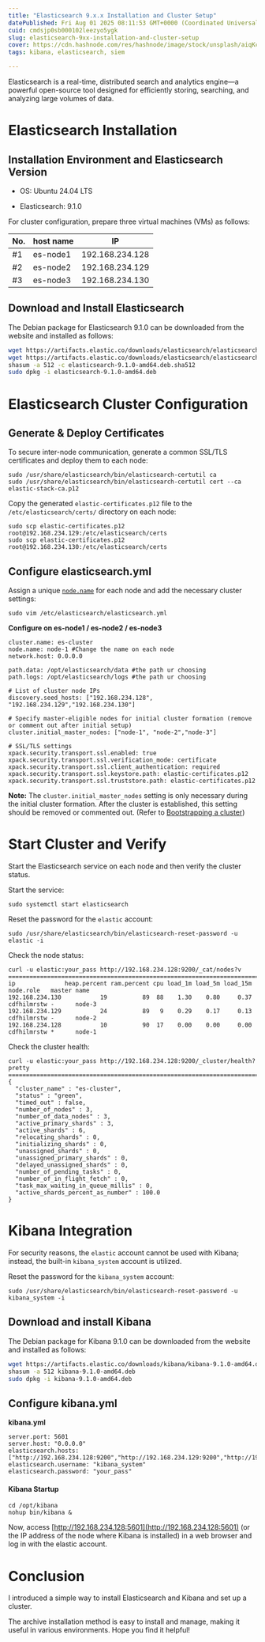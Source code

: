 ```yaml
---
title: "Elasticsearch 9.x.x Installation and Cluster Setup"
datePublished: Fri Aug 01 2025 08:11:53 GMT+0000 (Coordinated Universal Time)
cuid: cmdsjp0sb000102leezyo5ygk
slug: elasticsearch-9xx-installation-and-cluster-setup
cover: https://cdn.hashnode.com/res/hashnode/image/stock/unsplash/aiqKc07b5PA/upload/6deb96f212f69e3d9a29d09ff47aeaab.jpeg
tags: kibana, elasticsearch, siem

---
```


Elasticsearch is a real-time, distributed search and analytics engine—a powerful open-source tool designed for efficiently storing, searching, and analyzing large volumes of data.

# **Elasticsearch Installation**

## **Installation Environment and Elasticsearch Version**

* OS: Ubuntu 24.04 LTS
    
* Elasticsearch: 9.1.0
    

For cluster configuration, prepare three virtual machines (VMs) as follows:

| **No.** | **host name** | **IP** |
| --- | --- | --- |
| #1 | es-node1 | 192.168.234.128 |
| #2 | es-node2 | 192.168.234.129 |
| #3 | es-node3 | 192.168.234.130 |

## **Download and Install Elasticsearch**

The Debian package for Elasticsearch 9.1.0 can be downloaded from the website and installed as follows:

```sh
wget https://artifacts.elastic.co/downloads/elasticsearch/elasticsearch-9.1.0-amd64.deb
wget https://artifacts.elastic.co/downloads/elasticsearch/elasticsearch-9.1.0-amd64.deb.sha512
shasum -a 512 -c elasticsearch-9.1.0-amd64.deb.sha512
sudo dpkg -i elasticsearch-9.1.0-amd64.deb
```

# **Elasticsearch Cluster Configuration**

## **Generate & Deploy Certificates**

To secure inter-node communication, generate a common SSL/TLS certificates and deploy them to each node:

```plaintext
sudo /usr/share/elasticsearch/bin/elasticsearch-certutil ca
sudo /usr/share/elasticsearch/bin/elasticsearch-certutil cert --ca elastic-stack-ca.p12
```

Copy the generated `elastic-certificates.p12` file to the `/etc/elasticsearch/certs/` directory on each node:

```plaintext
sudo scp elastic-certificates.p12 root@192.168.234.129:/etc/elasticsearch/certs
sudo scp elastic-certificates.p12 root@192.168.234.130:/etc/elasticsearch/certs
```

## **Configure elasticsearch.yml**

Assign a unique [`node.name`](http://node.name) for each node and add the necessary cluster settings:

```plaintext
sudo vim /etc/elasticsearch/elasticsearch.yml
```

**Configure on es-node1 / es-node2 / es-node3**

```plaintext
cluster.name: es-cluster
node.name: node-1 #Change the name on each node
network.host: 0.0.0.0

path.data: /opt/elasticsearch/data #the path ur choosing
path.logs: /opt/elasticsearch/logs #the path ur choosing

# List of cluster node IPs
discovery.seed_hosts: ["192.168.234.128", "192.168.234.129","192.168.234.130"]

# Specify master-eligible nodes for initial cluster formation (remove or comment out after initial setup)
cluster.initial_master_nodes: ["node-1", "node-2","node-3"]

# SSL/TLS settings
xpack.security.transport.ssl.enabled: true
xpack.security.transport.ssl.verification_mode: certificate
xpack.security.transport.ssl.client_authentication: required
xpack.security.transport.ssl.keystore.path: elastic-certificates.p12
xpack.security.transport.ssl.truststore.path: elastic-certificates.p12
```

**Note:** The `cluster.initial_master_nodes` setting is only necessary during the initial cluster formation. After the cluster is established, this setting should be removed or commented out. (Refer to [Bootstrapping a cluster](https://www.elastic.co/guide/en/elasticsearch/reference/current/modules-discovery-bootstrap-cluster.html))

# **Start Cluster and Verify**

Start the Elasticsearch service on each node and then verify the cluster status.

Start the service:

```plaintext
sudo systemctl start elasticsearch
```

Reset the password for the `elastic` account:

```plaintext
sudo /usr/share/elasticsearch/bin/elasticsearch-reset-password -u elastic -i
```

Check the node status:

```plaintext
curl -u elastic:your_pass http://192.168.234.128:9200/_cat/nodes?v
==============================================================================
ip              heap.percent ram.percent cpu load_1m load_5m load_15m node.role   master name
192.168.234.130           19          89  88    1.30    0.80     0.37 cdfhilmrstw -      node-3
192.168.234.129           24          89   9    0.29    0.17     0.13 cdfhilmrstw -      node-2
192.168.234.128           10          90  17    0.00    0.00     0.00 cdfhilmrstw *      node-1
```

Check the cluster health:

```plaintext
curl -u elastic:your_pass http://192.168.234.128:9200/_cluster/health?pretty
==============================================================================
{
  "cluster_name" : "es-cluster",
  "status" : "green",
  "timed_out" : false,
  "number_of_nodes" : 3,
  "number_of_data_nodes" : 3,
  "active_primary_shards" : 3,
  "active_shards" : 6,
  "relocating_shards" : 0,
  "initializing_shards" : 0,
  "unassigned_shards" : 0,
  "unassigned_primary_shards" : 0,
  "delayed_unassigned_shards" : 0,
  "number_of_pending_tasks" : 0,
  "number_of_in_flight_fetch" : 0,
  "task_max_waiting_in_queue_millis" : 0,
  "active_shards_percent_as_number" : 100.0
}
```

# **Kibana Integration**

For security reasons, the `elastic` account cannot be used with Kibana; instead, the built-in `kibana_system` account is utilized.

Reset the password for the `kibana_system` account:

```plaintext
sudo /usr/share/elasticsearch/bin/elasticsearch-reset-password -u kibana_system -i
```

## Download and install Kibana

The Debian package for Kibana 9.1.0 can be downloaded from the website and installed as follows:

```sh
wget https://artifacts.elastic.co/downloads/kibana/kibana-9.1.0-amd64.deb
shasum -a 512 kibana-9.1.0-amd64.deb
sudo dpkg -i kibana-9.1.0-amd64.deb
```

## **Configure kibana.yml**

**kibana.yml**

```plaintext
server.port: 5601
server.host: "0.0.0.0"
elasticsearch.hosts: ["http://192.168.234.128:9200","http://192.168.234.129:9200","http://192.168.234.130:9200"]
elasticsearch.username: "kibana_system"
elasticsearch.password: "your_pass"
```

#### **Kibana Startup**

```plaintext
cd /opt/kibana
nohup bin/kibana &
```

Now, access [http://192.168.234.128:5601](http://192.168.234.128:5601) [](http://192.168.234.128:5601/)(or the IP address of the node where Kibana is installed) in a web browser and log in with the elastic account.

# Conclusion

I introduced a simple way to install Elasticsearch and Kibana and set up a cluster.

The archive installation method is easy to install and manage, making it useful in various environments. Hope you find it helpful!